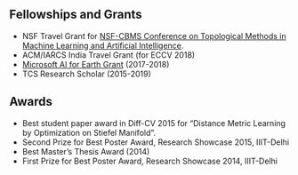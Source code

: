 ## Fellowships and Grants
   - NSF Travel Grant for [NSF-CBMS Conference on Topological Methods in Machine Learning and Artificial Intelligence](https://blogs.cofc.edu/cbms-tda2019/).
   - ACM/IARCS India Travel Grant (for ECCV 2018)
   - [Microsoft AI for Earth Grant](https://www.microsoft.com/en-us/ai/ai-for-earth) (2017-2018)
   - TCS Research Scholar (2015-2019)
   

## Awards
   - Best student paper award in Diff-CV 2015 for “Distance Metric Learning by Optimization on Stiefel Manifold”.
   - Second Prize for Best Poster Award, Research Showcase 2015, IIIT-Delhi
   - Best Master’s Thesis Award (2014)
   - First Prize for Best Poster Award, Research Showcase 2014, IIIT-Delhi
  
